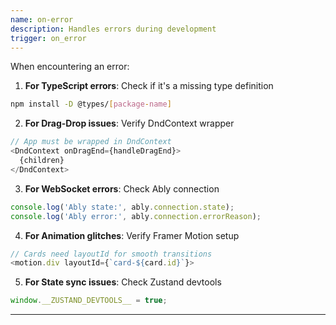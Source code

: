 ```yaml
---
name: on-error
description: Handles errors during development
trigger: on_error
---
```


When encountering an error:

1. **For TypeScript errors**: Check if it's a missing type definition
```bash
npm install -D @types/[package-name]
```

2. **For Drag-Drop issues**: Verify DndContext wrapper
```javascript
// App must be wrapped in DndContext
<DndContext onDragEnd={handleDragEnd}>
  {children}
</DndContext>
```

3. **For WebSocket errors**: Check Ably connection
```javascript
console.log('Ably state:', ably.connection.state);
console.log('Ably error:', ably.connection.errorReason);
```

4. **For Animation glitches**: Verify Framer Motion setup
```javascript
// Cards need layoutId for smooth transitions
<motion.div layoutId={`card-${card.id}`}>
```

5. **For State sync issues**: Check Zustand devtools
```javascript
window.__ZUSTAND_DEVTOOLS__ = true;
```

---